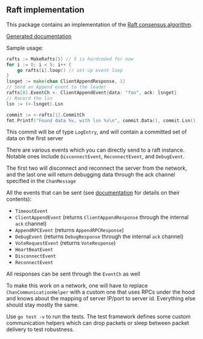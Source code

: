 ## Raft implementation

This package contains an implementation of the [Raft consensus algorithm](https://ramcloud.stanford.edu/raft.pdf).

[Generated documentation](https://godoc.org/github.com/Manishearth/cs733/assignment3/raft)

Sample usage:


```go
rafts := MakeRafts(5) // 5 is hardcoded for now
for i := 0; i < 5; i++ {
    go rafts[i].loop() // set up event loop
}
lsnget := make(chan ClientAppendResponse, 1)
// Send an Append event to the leader
rafts[0].EventCh <- ClientAppendEvent{data: "foo", ack: lsnget}
// Record the lsn
lsn := (<-lsnget).Lsn

commit := <-rafts[1].CommitCh
fmt.Printf("Found data %v, with lsn %v\n", commit.Data(), commit.Lsn())

```

This commit will be of type `LogEntry`, and will contain a committed set of data on the first server

There are various events which you can directly send to a raft instance. Notable ones include `DisconnectEvent`, `ReconnectEvent`, and `DebugEvent`.

The first two will disconnect and reconnect the server from the network, and the last one will return debugging data through the ack channel specified in the `ChanMessage`

All the events that can be sent (see [documentation](https://godoc.org/github.com/Manishearth/cs733/assignment3/raft) for details on their contents):

 - `TimeoutEvent`
 - `ClientAppendEvent` (returns `ClientAppendResponse` through the internal `ack` channel)
 - `AppendRPCEvent` (returns `AppendRPCResponse`)
 - `DebugEvent` (returns `DebugResponse` through the internal `ack` channel)
 - `VoteRequestEvent` (returns `VoteResponse`)
 - `HeartBeatEvent`
 - `DisconnectEvent`
 - `ReconnectEvent`

All responses can be sent through the `EventCh` as well 

To make this work on a network, one will have to replace `ChanCommunicationHelper` with a custom one that uses RPCs under the hood and knows about the mapping of server IP/port to server id. Everything else should stay mostly the same.


Use `go test -v` to run the tests. The test framework defines some custom communication helpers which can drop packets or sleep between packet delivery to test robustness.
